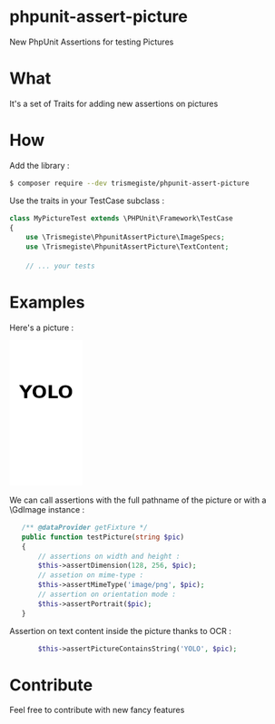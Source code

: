 # phpunit-assert-picture
New PhpUnit Assertions for testing Pictures

# What
It's a set of Traits for adding new assertions on pictures

# How
Add the library :
```bash
$ composer require --dev trismegiste/phpunit-assert-picture
```

Use the traits in your TestCase subclass :
```php
class MyPictureTest extends \PHPUnit\Framework\TestCase
{
    use \Trismegiste\PhpunitAssertPicture\ImageSpecs;
    use \Trismegiste\PhpunitAssertPicture\TextContent;

    // ... your tests
```

# Examples
Here's a picture :

![Sample](https://github.com/Trismegiste/phpunit-assert-picture/blob/master/tests/fixtures/sample.png)

We can call assertions with the full pathname of the picture or with a \GdImage instance :
```php
   /** @dataProvider getFixture */
   public function testPicture(string $pic)
   {
       // assertions on width and height :
       $this->assertDimension(128, 256, $pic);
       // assetion on mime-type :
       $this->assertMimeType('image/png', $pic);
       // assertion on orientation mode :
       $this->assertPortrait($pic);
   }
```

Assertion on text content inside the picture thanks to OCR :
```php
       $this->assertPictureContainsString('YOLO', $pic);
```

# Contribute
Feel free to contribute with new fancy features